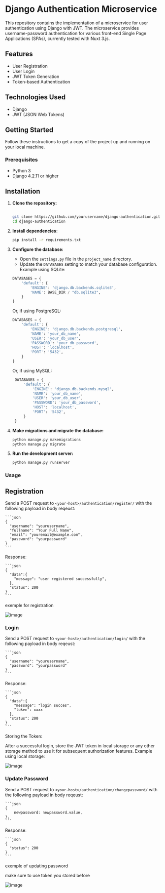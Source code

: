 # Django Authentication Microservice

This repository contains the implementation of a microservice for user authentication using Django with JWT. The microservice provides username-password authentication for various front-end Single Page Applications (SPAs), currently tested with Nuxt 3.js.

## Features

- User Registration
- User Login
- JWT Token Generation
- Token-based Authentication

## Technologies Used

- Django
- JWT (JSON Web Tokens)

## Getting Started

Follow these instructions to get a copy of the project up and running on your local machine.

### Prerequisites

- Python 3
- Django 4.2.11 or higher


## Installation

  1. **Clone the repository:**
  
      ```bash  
  
      git clone https://github.com/yourusername/django-authentication.git
      cd django-authentication
      ```
  2. **Install dependencies:**
  
      ```bash
      pip install -r requirements.txt
      ```
  3. **Configure the database:**
  
      - Open the `settings.py` file in the `project_name` directory.
      - Update the `DATABASES` setting to match your database configuration. Example using SQLite:
      ```python
      DATABASES = {
          'default': {
              'ENGINE': 'django.db.backends.sqlite3',
              'NAME': BASE_DIR / "db.sqlite3",
          }
      }
      ```
      
      Or, if using PostgreSQL:
  
      ```python
      DATABASES = {
          'default': {
              'ENGINE': 'django.db.backends.postgresql',
              'NAME': 'your_db_name',
              'USER': 'your_db_user',
              'PASSWORD': 'your_db_password',
              'HOST': 'localhost',
              'PORT': '5432',
          }
      }
      ```
  
      
      Or, if using MySQL:
  
     
     ```python
      DATABASES = {
          'default': {
              'ENGINE': 'django.db.backends.mysql',
              'NAME': 'your_db_name',
              'USER': 'your_db_user',
              'PASSWORD': 'your_db_password',
              'HOST': 'localhost',
              'PORT': '5432',
          }
      }
      ```
  4. **Make migrations and migrate the database:**
  
      ```bash
      python manage.py makemigrations
      python manage.py migrate
      ```
  6. **Run the development server:**
  
      ```bash
      python manage.py runserver
      ```

### Usage

  ## Registration
  
  Send a POST request to `<your-host>/authentication/register/` with the following payload in body reqeust:
  
    ```json
    {
      "username": "yourusername",
      "fullname": "Your Full Name",
      "email": "youremail@example.com",
      "password": "yourpassword"
    }
    ```
  
  Response:
  
    ```json
    {
      "data":{
        "message": "user registered successfully",
      },
      "status": 200
    }
    ```
  
  exemple for registration 

  
  ![image](https://github.com/user-attachments/assets/f72c98b4-01e4-45b2-aaee-f70ae424b4c5)



  
  ### Login
  
  Send a POST request to `<your-host>/authentication/login/` with the following payload in body reqeust:
  
    ```json
    {
      "username": "yourusername",
      "password": "yourpassword"
    }
    ```
  
  Response:
  
    ```json
    {
      "data":{
        "message": "login succes",
        "token": xxxx
      },
      "status": 200
    }
    ```
    
  Storing the Token:
  
  After a successful login, store the JWT token in local storage or any other storage method to use it for subsequent authorization features.
  Example using local storage:
    
  ![image](https://github.com/user-attachments/assets/30f977bc-73bc-408d-8714-7d17695e2f38)


  ### Update Password
  
  Send a POST request to `<your-host>/authentication/changepassword/` with the following payload in body reqeust:
  
    ```json
    {
        newpassword: newpassword.value,
    },
    ```
  
  Response:
  
    ```json
    {
      "status": 200
    }
    ```
  exemple of updating password
  
  make sure to use token you stored before
  
  ![image](https://github.com/user-attachments/assets/10819b44-6b01-4964-944b-073b2d68bd91)


